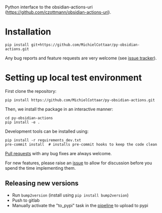 Python interface to the obsidian-actions-uri (https://github.com/czottmann/obsidian-actions-uri).

# Installation
```shell
pip install git+https://github.com/MichielCottaar/py-obsidian-actions.git
```

Any bug reports and feature requests are very welcome (see [issue tracker](https://github.com/MichielCottaar/py-obsidian-actions/-/issues)).

# Setting up local test environment
First clone the repository:
```shell
pip install https://github.com/MichielCottaar/py-obsidian-actions.git
```

Then, we install the package in an interactive manner:
```shell
cd py-obsidian-actions
pip install -e .
```

Development tools can be installed using:
```
pip install -r requirements_dev.txt
pre-commit install  # installs pre-commit hooks to keep the code clean
```
[Pull requests](https://github.com/MichielCottaar/py-obsidian-actions/pulls) with any bug fixes are always welcome.

For new features, please raise an [issue](https://github.com/MichielCottaar/py-obsidian-actions/issues) to allow for discussion before you spend the time implementing them.

## Releasing new versions
- Run `bump2version` (install using `pip install bump2version`)
- Push to gitlab
- Manually activate the "to_pypi" task in the [pipeline](https://github.com/MichielCottaar/py-obsidian-actions/-/pipelines/latest) to upload to pypi
